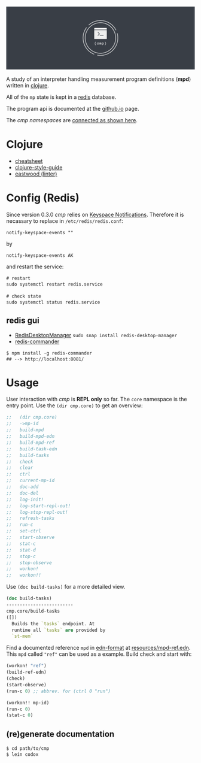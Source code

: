 ![cmp](docs/cmp_logo.png)

A study of an interpreter handling
measurement program definitions
(**mpd**) written in [clojure](https://clojure.org/).

All of the `mp` state is kept in a [redis](https://redis.io) database.

The program api is documented at the 
[github.io](https://wactbprot.github.io/cmp/)
page.

The *cmp namespaces* are [connected as shown here](./docs/graph.png).

# Clojure

* [cheatsheet](https://clojure.org/api/cheatsheet)
* [clojure-style-guide](https://github.com/bbatsov/clojure-style-guide)
* [eastwood (linter)](https://github.com/jonase/eastwood)

# Config (Redis)

Since version 0.3.0 *cmp* relies on
[Keyspace Notifications](https://redis.io/topics/notifications).
Therefore it is necassary to replace in `/etc/redis/redis.conf`:

```shell
notify-keyspace-events ""
```

by


```shell
notify-keyspace-events AK

```

and restart the service:


```shell
# restart
sudo systemctl restart redis.service

# check state
sudo systemctl status redis.service
```

## redis gui

* [RedisDesktopManager](https://github.com/uglide/RedisDesktopManager) `sudo snap install redis-desktop-manager`
* [redis-commander](https://github.com/joeferner/redis-commander)

```shell
$ npm install -g redis-commander
## --> http://localhost:8081/
```

# Usage

User interaction with *cmp* is **REPL only** so far. The `core`
namespace is the entry point. Use the `(dir cmp.core)` to get an
overview: 

```clojure
;;   (dir cmp.core)
;;   ->mp-id
;;   build-mpd
;;   build-mpd-edn
;;   build-mpd-ref
;;   build-task-edn
;;   build-tasks
;;   check
;;   clear
;;   ctrl
;;   current-mp-id
;;   doc-add
;;   doc-del
;;   log-init!
;;   log-start-repl-out!
;;   log-stop-repl-out!
;;   refresh-tasks
;;   run-c
;;   set-ctrl
;;   start-observe
;;   stat-c
;;   stat-d
;;   stop-c
;;   stop-observe
;;   workon!
;;   workon!!
```

Use `(doc build-tasks)` for a more detailed view.

```clojure
(doc build-tasks)
-------------------------
cmp.core/build-tasks
([])
  Builds the `tasks` endpoint. At
  runtime all `tasks` are provided by
  `st-mem` 
  ```

Find a documented reference `mpd` in
[edn-format](https://github.com/edn-format/edn) 
at [resources/mpd-ref.edn](./resources/mpd-ref.edn).
This `mpd` called `"ref"` can be used as a example.
Build check and start with:


```clojure
(workon! "ref")
(build-ref-edn)
(check)
(start-observe)
(run-c 0) ;; abbrev. for (ctrl 0 "run") 
```

```clojure
(workon!! mp-id)
(run-c 0)
(stat-c 0)
```

## (re)generate documentation

```shell
$ cd path/to/cmp
$ lein codox
```
